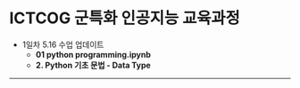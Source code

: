 # ICTCOG 군특화 인공지능 교육과정

* 1일차 5.16 수업 업데이트
  * **01 python programming.ipynb** 
  * **2. Python 기초 문법 - Data Type**
---
